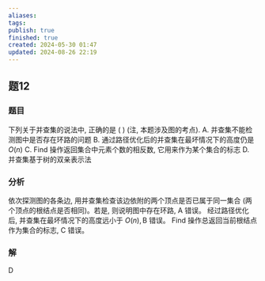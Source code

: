 ```yaml
---
aliases: 
tags: 
publish: true
finished: true
created: 2024-05-30 01:47
updated: 2024-08-26 22:19
---
```

## 题12
### 题目
下列关于并查集的说法中, 正确的是 ( ) (注, 本题涉及图的考点).
A. 并查集不能检测图中是否存在环路的问题
B. 通过路径优化后的并查集在最坏情况下的高度仍是 $O( n)$
C. Find 操作返回集合中元素个数的相反数, 它用来作为某个集合的标志
D. 并查集基于树的双亲表示法
### 分析
依次探测图的各条边, 用并查集检查该边依附的两个顶点是否已属于同一集合 (两个顶点的根结点是否相同)。若是, 则说明图中存在环路, A 错误。
经过路径优化后, 并查集在最坏情况下的高度远小于 $O( n) ,\mathrm{B}$ 错误。
Find 操作总返回当前根结点作为集合的标志, $\mathrm{C}$ 错误。
### 解
D